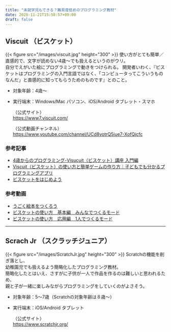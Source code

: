 ```yaml
---
title: "未就学児もできる？難易度低めのプログラミング教材"
date: 2020-11-21T15:58:57+09:00
draft: false
---
```


## Viscuit （ビスケット）
{{< figure src="/images/viscuit.jpg" height="300" >}}
使い方がとても簡単／直感的で、文字が読めない4歳〜でも扱えるというのがウリ。  
自分でえがいた絵にプログラミングで動きをつけられる。
開発者いわく、『ビスケットはプログラミングの入門言語ではなく、「コンピュータってこういうものなんだ」と直感的に知ってもらうためのものです』とのこと。  

- 対象年齢：4歳〜  
- 実行端末：Windows/Mac パソコン、iOS/Android タブレット・スマホ
  
  （公式サイト）  
  https://www7.viscuit.com/

  （公式動画チャンネル）  
  https://www.youtube.com/channel/UCd8votrQ5iue7-XofQjcfc

### 参考記事
- [4歳からのプログラミング-Visucuit（ビスケット）講座 入門編](https://i-learn.jp/article/3445#:~:text=Viscuit%EF%BC%88%E3%83%93%E3%82%B9%E3%82%B1%E3%83%83%E3%83%88%EF%BC%89%E3%81%AF%E3%80%81%E5%AD%90%E4%BE%9B,%E3%81%AF%E3%81%AA%E3%82%93%E3%81%A84%E6%AD%B3%E3%81%8B%E3%82%89%EF%BC%81)
- [Viscuit（ビスケット）の使い方と簡単ゲームの作り方｜子どもでも分かるプログラミングアプリ](https://arschool.co.jp/blog/archives/2663)
- [ビスケットをはじめよう](https://kids.yahoo.co.jp/study/integrated/programming/prg010.html)

### 参考動画
- [うごく絵本をつくろう](https://www.youtube.com/watch?v=nvOi82cBuFI)
- [ビスケットの使い方　基本編　みんなでつくるモード](https://www.youtube.com/watch?v=kFWuIdAkqUA)
- [ビスケットの使い方　応用編　1人でつくるモード](https://www.youtube.com/watch?v=bxkQKY6jLpI)

- - -
## Scrach Jr （スクラッチジュニア）
{{< figure src="/images/ScratchJr.jpg" height="300" >}}
Scratchの機能を削ぎ落とし、  
幼稚園児でも扱えるよう簡略化したプログラミング教材。  
簡略化したとはいえ、さすがに子供が一人で作品を作るのは難しいと思われるため、  
親と子が一緒に楽しみながらプログラミングをしていくのがよさそう。  

- 対象年齢：5〜7歳（Scratchの対象年齢は８歳〜）  
- 実行端末：iOS/Android タブレット

  （公式サイト）  
  https://www.scratchjr.org/

